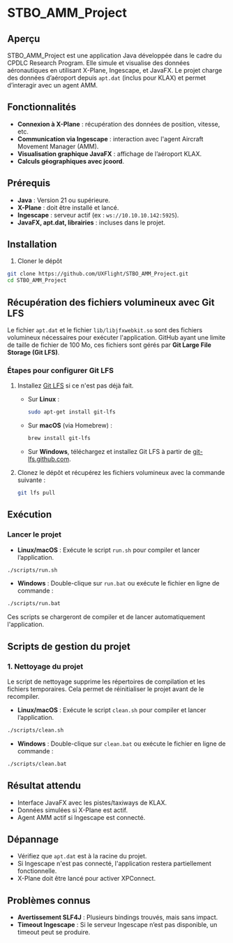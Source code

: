 
# STBO_AMM_Project

## Aperçu

STBO_AMM_Project est une application Java développée dans le cadre du CPDLC Research Program. Elle simule et visualise des données aéronautiques en utilisant X-Plane, Ingescape, et JavaFX. Le projet charge des données d’aéroport depuis `apt.dat` (inclus pour KLAX) et permet d’interagir avec un agent AMM.

## Fonctionnalités

- **Connexion à X-Plane** : récupération des données de position, vitesse, etc.
- **Communication via Ingescape** : interaction avec l'agent Aircraft Movement Manager (AMM).
- **Visualisation graphique JavaFX** : affichage de l’aéroport KLAX.
- **Calculs géographiques avec jcoord**.

## Prérequis

- **Java** : Version 21 ou supérieure.
- **X-Plane** : doit être installé et lancé.
- **Ingescape** : serveur actif (ex : `ws://10.10.10.142:5925`).
- **JavaFX, apt.dat, librairies** : incluses dans le projet.

## Installation

1. Cloner le dépôt

```bash
git clone https://github.com/UXFlight/STBO_AMM_Project.git
cd STBO_AMM_Project
```

## Récupération des fichiers volumineux avec Git LFS

Le fichier `apt.dat` et le fichier `lib/libjfxwebkit.so` sont des fichiers volumineux nécessaires pour exécuter l'application. GitHub ayant une limite de taille de fichier de 100 Mo, ces fichiers sont gérés par **Git Large File Storage (Git LFS)**.

### Étapes pour configurer Git LFS

1. Installez [Git LFS](https://git-lfs.github.com/) si ce n'est pas déjà fait.

   - Sur **Linux** :
     ```bash
     sudo apt-get install git-lfs
     ```
   - Sur **macOS** (via Homebrew) :
     ```bash
     brew install git-lfs
     ```
   - Sur **Windows**, téléchargez et installez Git LFS à partir de [git-lfs.github.com](https://git-lfs.github.com/).

2. Clonez le dépôt et récupérez les fichiers volumineux avec la commande suivante :
   ```bash
   git lfs pull


## Exécution

### Lancer le projet

- **Linux/macOS** :
  Exécute le script `run.sh` pour compiler et lancer l’application.

```bash
./scripts/run.sh
```

- **Windows** :
  Double-clique sur `run.bat` ou exécute le fichier en ligne de commande :

```bash
./scripts/run.bat
```

Ces scripts se chargeront de compiler et de lancer automatiquement l'application.

## Scripts de gestion du projet

### 1. Nettoyage du projet

Le script de nettoyage supprime les répertoires de compilation et les fichiers temporaires. Cela permet de réinitialiser le projet avant de le recompiler.

- **Linux/macOS** :
  Exécute le script `clean.sh` pour compiler et lancer l’application.

```bash
./scripts/clean.sh
```

- **Windows** :
  Double-clique sur `clean.bat` ou exécute le fichier en ligne de commande :

```bash
./scripts/clean.bat
```

## Résultat attendu

- Interface JavaFX avec les pistes/taxiways de KLAX.
- Données simulées si X-Plane est actif.
- Agent AMM actif si Ingescape est connecté.

## Dépannage

- Vérifiez que `apt.dat` est à la racine du projet.
- Si Ingescape n'est pas connecté, l'application restera partiellement fonctionnelle.
- X-Plane doit être lancé pour activer XPConnect.

## Problèmes connus

- **Avertissement SLF4J** : Plusieurs bindings trouvés, mais sans impact.
- **Timeout Ingescape** : Si le serveur Ingescape n’est pas disponible, un timeout peut se produire.
